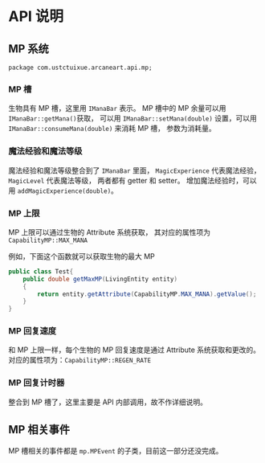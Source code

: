 # API 说明

## MP 系统
`package com.ustctuixue.arcaneart.api.mp;`

### MP 槽
生物具有 MP 槽，这里用 `IManaBar` 表示。
MP 槽中的 MP 余量可以用 `IManaBar::getMana()`获取，
可以用 `IManaBar::setMana(double)` 设置，可以用 
`IManaBar::consumeMana(double)` 来消耗 MP 槽，
参数为消耗量。

### 魔法经验和魔法等级
魔法经验和魔法等级整合到了 `IManaBar` 里面，
`MagicExperience` 代表魔法经验，
`MagicLevel` 代表魔法等级，
两者都有 getter 和 setter。
增加魔法经验时，可以用 `addMagicExperience(double)`。

### MP 上限
MP 上限可以通过生物的 Attribute 系统获取，
其对应的属性项为 `CapabilityMP::MAX_MANA`

例如，下面这个函数就可以获取生物的最大 MP
```java
public class Test{
    public double getMaxMP(LivingEntity entity)
    {
        return entity.getAttribute(CapabilityMP.MAX_MANA).getValue();
    }
}
```

### MP 回复速度
和 MP 上限一样，每个生物的 MP 回复速度是通过 Attribute 系统获取和更改的。
对应的属性项为：`CapabilityMP::REGEN_RATE`

### MP 回复计时器
整合到 MP 槽了，这里主要是 API 内部调用，故不作详细说明。

## MP 相关事件

MP 槽相关的事件都是 `mp.MPEvent` 的子类，目前这一部分还没完成。